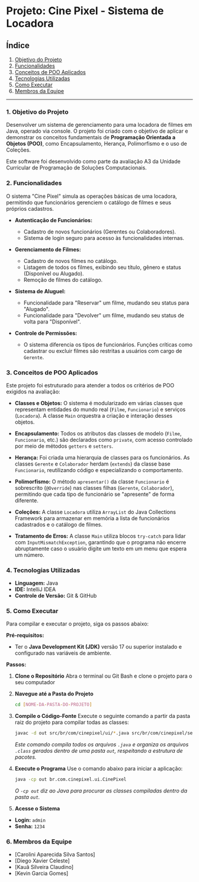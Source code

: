 # Projeto: Cine Pixel - Sistema de Locadora

## Índice
1. [Objetivo do Projeto](#1-objetivo-do-projeto)
2. [Funcionalidades](#2-funcionalidades)
3. [Conceitos de POO Aplicados](#3-conceitos-de-poo-aplicados)
4. [Tecnologias Utilizadas](#4-tecnologias-utilizadas)
5. [Como Executar](#5-como-executar)
6. [Membros da Equipe](#6-membros-da-equipe)

---

### 1. Objetivo do Projeto

Desenvolver um sistema de gerenciamento para uma locadora de filmes em Java, operado via console. O projeto foi criado com o objetivo de aplicar e demonstrar os conceitos fundamentais de **Programação Orientada a Objetos (POO)**, como Encapsulamento, Herança, Polimorfismo e o uso de Coleções.

Este software foi desenvolvido como parte da avaliação A3 da Unidade Curricular de Programação de Soluções Computacionais.

### 2. Funcionalidades

O sistema "Cine Pixel" simula as operações básicas de uma locadora, permitindo que funcionários gerenciem o catálogo de filmes e seus próprios cadastros.

* **Autenticação de Funcionários:**
  - Cadastro de novos funcionários (Gerentes ou Colaboradores).
  - Sistema de login seguro para acesso às funcionalidades internas.

* **Gerenciamento de Filmes:**
  - Cadastro de novos filmes no catálogo.
  - Listagem de todos os filmes, exibindo seu título, gênero e status (Disponível ou Alugado).
  - Remoção de filmes do catálogo.

* **Sistema de Aluguel:**
  - Funcionalidade para "Reservar" um filme, mudando seu status para "Alugado".
  - Funcionalidade para "Devolver" um filme, mudando seu status de volta para "Disponível".

* **Controle de Permissões:**
  - O sistema diferencia os tipos de funcionários. Funções críticas como cadastrar ou excluir filmes são restritas a usuários com cargo de `Gerente`.

### 3. Conceitos de POO Aplicados

Este projeto foi estruturado para atender a todos os critérios de POO exigidos na avaliação:

- **Classes e Objetos:** O sistema é modularizado em várias classes que representam entidades do mundo real (`Filme`, `Funcionario`) e serviços (`Locadora`). A classe `Main` orquestra a criação e interação desses objetos.

- **Encapsulamento:** Todos os atributos das classes de modelo (`Filme`, `Funcionario`, etc.) são declarados como `private`, com acesso controlado por meio de métodos `getters` e `setters`.

- **Herança:** Foi criada uma hierarquia de classes para os funcionários. As classes `Gerente` e `Colaborador` herdam (`extends`) da classe base `Funcionario`, reutilizando código e especializando o comportamento.

- **Polimorfismo:** O método `apresentar()` da classe `Funcionario` é sobrescrito (`@Override`) nas classes filhas (`Gerente`, `Colaborador`), permitindo que cada tipo de funcionário se "apresente" de forma diferente.

- **Coleções:** A classe `Locadora` utiliza `ArrayList` do Java Collections Framework para armazenar em memória a lista de funcionários cadastrados e o catálogo de filmes.

- **Tratamento de Erros:** A classe `Main` utiliza blocos `try-catch` para lidar com `InputMismatchException`, garantindo que o programa não encerre abruptamente caso o usuário digite um texto em um menu que espera um número.

### 4. Tecnologias Utilizadas

* **Linguagem:** Java
* **IDE:** IntelliJ IDEA
* **Controle de Versão:** Git & GitHub

### 5. Como Executar

Para compilar e executar o projeto, siga os passos abaixo:

**Pré-requisitos:**
* Ter o **Java Development Kit (JDK)** versão 17 ou superior instalado e configurado nas variáveis de ambiente.

**Passos:**

1.  **Clone o Repositório**
    Abra o terminal ou Git Bash e clone o projeto para o seu computador
    
2.  **Navegue até a Pasta do Projeto**
    ```bash
    cd [NOME-DA-PASTA-DO-PROJETO]
    ```

3.  **Compile o Código-Fonte**
    Execute o seguinte comando a partir da pasta raiz do projeto para compilar todas as classes:
    ```bash
    javac -d out src/br/com/cinepixel/ui/*.java src/br/com/cinepixel/service/*.java src/br/com/cinepixel/modelos/*.java
    ```
    *Este comando compila todos os arquivos `.java` e organiza os arquivos `.class` gerados dentro de uma pasta `out`, respeitando a estrutura de pacotes.*

4.  **Execute o Programa**
    Use o comando abaixo para iniciar a aplicação:
    ```bash
    java -cp out br.com.cinepixel.ui.CinePixel
    ```
    *O `-cp out` diz ao Java para procurar as classes compiladas dentro da pasta `out`.*

5.  **Acesse o Sistema**
- **Login:** `admin`
- **Senha:** `1234`

### 6. Membros da Equipe

- [Carolini Aparecida Silva Santos]
- [Diego Xavier Celeste]
- [Kauã Silveira Claudino]
- [Kevin Garcia Gomes]
